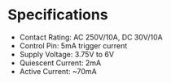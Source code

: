 ---
---

# Specifications

- Contact Rating: AC 250V/10A, DC 30V/10A
- Control Pin: 5mA trigger current
- Supply Voltage: 3.75V to 6V
- Quiescent Current: 2mA
- Active Current: ~70mA